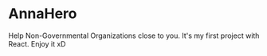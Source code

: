 # AnnaHero
Help Non-Governmental Organizations close to you.
It's my first project with React. Enjoy it xD
